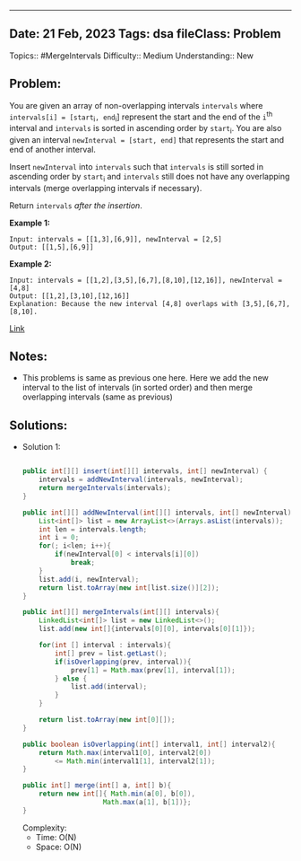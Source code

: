 
---
Date: 21 Feb, 2023
Tags: dsa
fileClass: Problem
---
Topics:: #MergeIntervals
Difficulty::  Medium
Understanding:: New
## Problem: 
 You are given an array of non-overlapping intervals `intervals` where `intervals[i] = [start`<sub>i</sub>`, end`<sub>i</sub>] represent the start and the end of the `i`<sup>th</sup> interval and `intervals` is sorted in ascending order by `start`<sub>i</sub>. You are also given an interval `newInterval = [start, end]` that represents the start and end of another interval.

Insert `newInterval` into `intervals` such that `intervals` is still sorted in ascending order by `start`<sub>i</sub> and `intervals` still does not have any overlapping intervals (merge overlapping intervals if necessary).

Return `intervals` _after the insertion_.

**Example 1:**

	Input: intervals = [[1,3],[6,9]], newInterval = [2,5]
	Output: [[1,5],[6,9]]

**Example 2:**

	Input: intervals = [[1,2],[3,5],[6,7],[8,10],[12,16]], newInterval = [4,8]
	Output: [[1,2],[3,10],[12,16]]
	Explanation: Because the new interval [4,8] overlaps with [3,5],[6,7],[8,10].	

[Link]( https://leetcode.com/problems/insert-interval/)

## Notes: 
- This problems is same as previous one here. Here we add the new interval to the list of intervals (in sorted order) and then merge overlapping intervals (same as previous)

## Solutions: 

- Solution 1: 
	```java
	
	public int[][] insert(int[][] intervals, int[] newInterval) {
        intervals = addNewInterval(intervals, newInterval);
        return mergeIntervals(intervals);
    }

    public int[][] addNewInterval(int[][] intervals, int[] newInterval){
        List<int[]> list = new ArrayList<>(Arrays.asList(intervals));
        int len = intervals.length;
        int i = 0;
        for(; i<len; i++){
            if(newInterval[0] < intervals[i][0])
                break;
        }
        list.add(i, newInterval);
        return list.toArray(new int[list.size()][2]);
    }

    public int[][] mergeIntervals(int[][] intervals){
        LinkedList<int[]> list = new LinkedList<>();
        list.add(new int[]{intervals[0][0], intervals[0][1]});

        for(int [] interval : intervals){
            int[] prev = list.getLast();
            if(isOverlapping(prev, interval)){
                prev[1] = Math.max(prev[1], interval[1]);
            } else {
                list.add(interval);
            }
        }

        return list.toArray(new int[0][]);
    }

    public boolean isOverlapping(int[] interval1, int[] interval2){
        return Math.max(interval1[0], interval2[0]) 
            <= Math.min(interval1[1], interval2[1]);
    }

    public int[] merge(int[] a, int[] b){
        return new int[]{ Math.min(a[0], b[0]),
                        Math.max(a[1], b[1])};
    }
	
	```
	Complexity: 
	- Time: O(N)
	- Space: O(N)

